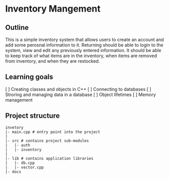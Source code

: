 # Inventory Mangement

## Outline
This is a simple inventory system that allows users to create an account and add some perosnal information to it. 
Returning should be able to login to the system, view and edit any previously entered information. It should be able to keep track of what items are in the inventory, when items are removed from inventory, and when they are restocked.

## Learning goals

[ ] Creating classes and objects in C++
[ ] Connecting to databases
[ ] Stroring and managing data in a database
[ ] Object lifetimes
[ ] Memory management

## Project structure

```
invetory
|- main.cpp # entry point into the project
|
|- src # contains project sub-modules
|   |- auth 
|   |- inventory
|
|- lib # contains application libraries
|   |- db.cpp
|   |- vector.cpp
|- docs
```
